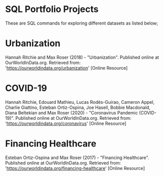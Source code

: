 # SQL Portfolio Projects
These are SQL commands for exploring different datasets as listed below;

# Urbanization
Hannah Ritchie and Max Roser (2018) - "Urbanization". Published online at OurWorldInData.org. Retrieved from: 'https://ourworldindata.org/urbanization' [Online Resource]

# COVID-19
Hannah Ritchie, Edouard Mathieu, Lucas Rodés-Guirao, Cameron Appel, Charlie Giattino, Esteban Ortiz-Ospina, Joe Hasell, Bobbie Macdonald, Diana Beltekian and Max Roser (2020) - "Coronavirus Pandemic (COVID-19)". Published online at OurWorldInData.org. Retrieved from: 'https://ourworldindata.org/coronavirus' [Online Resource]

# Financing Healthcare
Esteban Ortiz-Ospina and Max Roser (2017) - "Financing Healthcare". Published online at OurWorldInData.org. Retrieved from: 'https://ourworldindata.org/financing-healthcare' [Online Resource]
